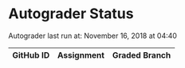 # Autograder Status
Autograder last run at: November 16, 2018 at 04:40

| GitHub ID | Assignment | Graded Branch |
|-----------|------------|---------------|
